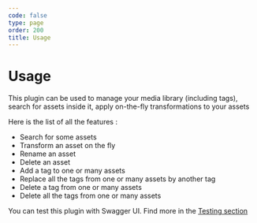 ```yaml
--- 
code: false
type: page
order: 200
title: Usage
---
```


# Usage

This plugin can be used to manage your media library (including tags), search for assets inside it, apply on-the-fly transformations to your assets

Here is the list of all the features :
- Search for some assets 
- Transform an asset on the fly
- Rename an asset 
- Delete an asset 
- Add a tag to one or many assets  
- Replace all the tags from one or many assets by another tag 
- Delete a tag from one or many assets  
- Delete all the tags from one or many assets  

You can test this plugin with Swagger UI. Find more in the [Testing section](/official-plugins/cloudinary/1/essentials/testing)